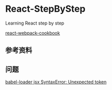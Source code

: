 # React-StepByStep
Learning React step by step

[react-webpack-cookbook](https://fakefish.github.io/react-webpack-cookbook/)

## 参考资料

## 问题
[babel-loader jsx SyntaxError: Unexpected token](http://stackoverflow.com/questions/33460420/babel-loader-jsx-syntaxerror-unexpected-token)